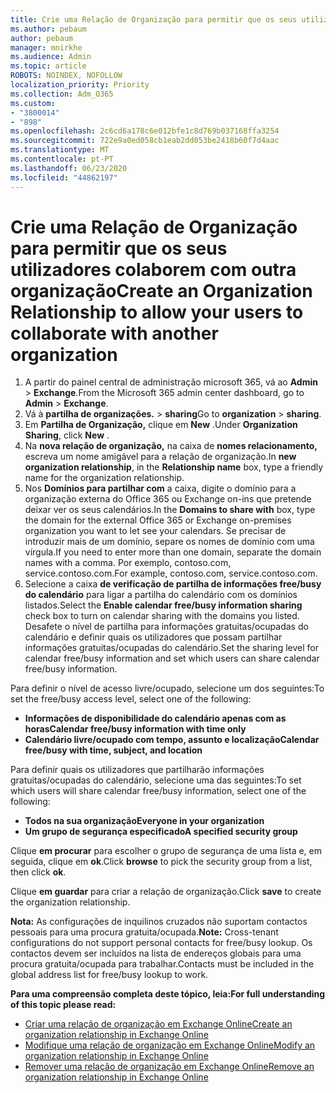 ```yaml
---
title: Crie uma Relação de Organização para permitir que os seus utilizadores colaborem com outra organização
ms.author: pebaum
author: pebaum
manager: mnirkhe
ms.audience: Admin
ms.topic: article
ROBOTS: NOINDEX, NOFOLLOW
localization_priority: Priority
ms.collection: Adm_O365
ms.custom:
- "3800014"
- "898"
ms.openlocfilehash: 2c6cd6a178c6e012bfe1c8d769b037168ffa3254
ms.sourcegitcommit: 722e9a0ed058cb1eab2dd053be2418b60f7d4aac
ms.translationtype: MT
ms.contentlocale: pt-PT
ms.lasthandoff: 06/23/2020
ms.locfileid: "44862197"
---
```

# <a name="create-an-organization-relationship-to-allow-your-users-to-collaborate-with-another-organization"></a><span data-ttu-id="7dc78-102">Crie uma Relação de Organização para permitir que os seus utilizadores colaborem com outra organização</span><span class="sxs-lookup"><span data-stu-id="7dc78-102">Create an Organization Relationship to allow your users to collaborate with another organization</span></span>

1. <span data-ttu-id="7dc78-103">A partir do painel central de administração microsoft 365, vá ao **Admin**  >  **Exchange**.</span><span class="sxs-lookup"><span data-stu-id="7dc78-103">From the Microsoft 365 admin center dashboard, go to **Admin** > **Exchange**.</span></span>
2. <span data-ttu-id="7dc78-104">Vá à **partilha de organizações.**  >  **sharing**</span><span class="sxs-lookup"><span data-stu-id="7dc78-104">Go to **organization** > **sharing**.</span></span>
3. <span data-ttu-id="7dc78-105">Em **Partilha de Organização,** clique em **New** .</span><span class="sxs-lookup"><span data-stu-id="7dc78-105">Under **Organization Sharing**, click **New** .</span></span>
4. <span data-ttu-id="7dc78-106">Na **nova relação de organização,** na caixa de **nomes relacionamento,** escreva um nome amigável para a relação de organização.</span><span class="sxs-lookup"><span data-stu-id="7dc78-106">In **new organization relationship**, in the **Relationship name** box, type a friendly name for the organization relationship.</span></span>
5. <span data-ttu-id="7dc78-107">Nos **Domínios para partilhar com** a caixa, digite o domínio para a organização externa do Office 365 ou Exchange on-ins que pretende deixar ver os seus calendários.</span><span class="sxs-lookup"><span data-stu-id="7dc78-107">In the **Domains to share with** box, type the domain for the external Office 365 or Exchange on-premises organization you want to let see your calendars.</span></span> <span data-ttu-id="7dc78-108">Se precisar de introduzir mais de um domínio, separe os nomes de domínio com uma vírgula.</span><span class="sxs-lookup"><span data-stu-id="7dc78-108">If you need to enter more than one domain, separate the domain names with a comma.</span></span> <span data-ttu-id="7dc78-109">Por exemplo, contoso.com, service.contoso.com.</span><span class="sxs-lookup"><span data-stu-id="7dc78-109">For example, contoso.com, service.contoso.com.</span></span>
6. <span data-ttu-id="7dc78-110">Selecione a caixa **de verificação de partilha de informações free/busy do calendário** para ligar a partilha do calendário com os domínios listados.</span><span class="sxs-lookup"><span data-stu-id="7dc78-110">Select the **Enable calendar free/busy information sharing** check box to turn on calendar sharing with the domains you listed.</span></span> <span data-ttu-id="7dc78-111">Desafete o nível de partilha para informações gratuitas/ocupadas do calendário e definir quais os utilizadores que possam partilhar informações gratuitas/ocupadas do calendário.</span><span class="sxs-lookup"><span data-stu-id="7dc78-111">Set the sharing level for calendar free/busy information and set which users can share calendar free/busy information.</span></span>  

<span data-ttu-id="7dc78-112">Para definir o nível de acesso livre/ocupado, selecione um dos seguintes:</span><span class="sxs-lookup"><span data-stu-id="7dc78-112">To set the free/busy access level, select one of the following:</span></span>

- <span data-ttu-id="7dc78-113">**Informações de disponibilidade do calendário apenas com as horas**</span><span class="sxs-lookup"><span data-stu-id="7dc78-113">**Calendar free/busy information with time only**</span></span>
- <span data-ttu-id="7dc78-114">**Calendário livre/ocupado com tempo, assunto e localização**</span><span class="sxs-lookup"><span data-stu-id="7dc78-114">**Calendar free/busy with time, subject, and location**</span></span>  

 <span data-ttu-id="7dc78-115">Para definir quais os utilizadores que partilharão informações gratuitas/ocupadas do calendário, selecione uma das seguintes:</span><span class="sxs-lookup"><span data-stu-id="7dc78-115">To set which users will share calendar free/busy information, select one of the following:</span></span>

- <span data-ttu-id="7dc78-116">**Todos na sua organização**</span><span class="sxs-lookup"><span data-stu-id="7dc78-116">**Everyone in your organization**</span></span>
- <span data-ttu-id="7dc78-117">**Um grupo de segurança especificado**</span><span class="sxs-lookup"><span data-stu-id="7dc78-117">**A specified security group**</span></span>  

<span data-ttu-id="7dc78-118">Clique **em procurar** para escolher o grupo de segurança de uma lista e, em seguida, clique em **ok**.</span><span class="sxs-lookup"><span data-stu-id="7dc78-118">Click **browse** to pick the security group from a list, then click **ok**.</span></span>

<span data-ttu-id="7dc78-119">Clique **em guardar** para criar a relação de organização.</span><span class="sxs-lookup"><span data-stu-id="7dc78-119">Click **save** to create the organization relationship.</span></span>  

<span data-ttu-id="7dc78-120">**Nota:** As configurações de inquilinos cruzados não suportam contactos pessoais para uma procura gratuita/ocupada.</span><span class="sxs-lookup"><span data-stu-id="7dc78-120">**Note:** Cross-tenant configurations do not support personal contacts for free/busy lookup.</span></span> <span data-ttu-id="7dc78-121">Os contactos devem ser incluídos na lista de endereços globais para uma procura gratuita/ocupada para trabalhar.</span><span class="sxs-lookup"><span data-stu-id="7dc78-121">Contacts must be included in the global address list for free/busy lookup to work.</span></span>

<span data-ttu-id="7dc78-122">**Para uma compreensão completa deste tópico, leia:**</span><span class="sxs-lookup"><span data-stu-id="7dc78-122">**For full understanding of this topic please read:**</span></span>

- [<span data-ttu-id="7dc78-123">Criar uma relação de organização em Exchange Online</span><span class="sxs-lookup"><span data-stu-id="7dc78-123">Create an organization relationship in Exchange Online</span></span>](https://docs.microsoft.com/exchange/sharing/organization-relationships/create-an-organization-relationship)
- [<span data-ttu-id="7dc78-124">Modifique uma relação de organização em Exchange Online</span><span class="sxs-lookup"><span data-stu-id="7dc78-124">Modify an organization relationship in Exchange Online</span></span>](https://docs.microsoft.com/exchange/sharing/organization-relationships/modify-an-organization-relationship)
- [<span data-ttu-id="7dc78-125">Remover uma relação de organização em Exchange Online</span><span class="sxs-lookup"><span data-stu-id="7dc78-125">Remove an organization relationship in Exchange Online</span></span>](https://docs.microsoft.com/exchange/sharing/organization-relationships/remove-an-organization-relationship)
